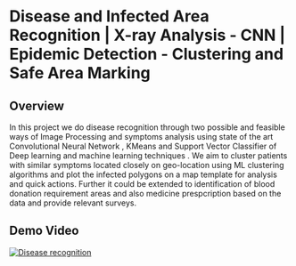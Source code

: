# Disease and Infected Area Recognition | X-ray Analysis - CNN | Epidemic Detection - Clustering and Safe Area Marking

## Overview

In this project we do disease recognition through two possible and feasible ways of Image Processing and symptoms analysis using state of the art Convolutional Neural Network , KMeans and Support Vector Classifier of Deep learning and machine learning techniques . We aim to cluster patients with similar symptoms located closely on geo-location using ML clustering algorithms and plot the infected polygons on a map template for analysis and quick actions. Further it could be extended to identification of blood donation requirement areas and also medicine prespcription based on the data and provide relevant surveys.

## Demo Video
[![Disease recognition](Image.png)]()
